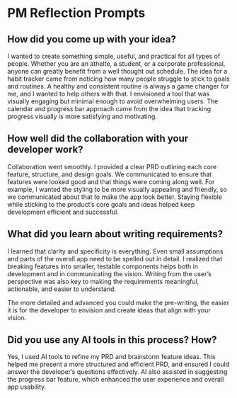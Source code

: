 # PM Reflection Prompts

## How did you come up with your idea?

I wanted to create something simple, useful, and practical for all types of people. Whether you are  an athelte, a student, or a corporate professional, anyone can greatly benefit from a well thought out schedule. The idea for a habit tracker came from noticing how many people struggle to stick to  goals and routines. A healthy and consistent routine is always a game changer for me, and I wanted to help others with that. I envisioned a tool that was visually engaging but minimal enough to avoid overwhelming users. The calendar and progress bar approach came from the idea that tracking progress visually is more satisfying and motivating.

## How well did the collaboration with your developer work?

Collaboration went smoothly. I provided a clear PRD outlining each core feature, structure, and design goals. We communicated to ensure that features were looked good and that things were coming along well. For example, I wanted the styling to be more visually appealing and friendly, so we communicated about that to make the app look better. Staying flexible while sticking to the product’s core goals and ideas helped keep development efficient and successful.

## What did you learn about writing requirements?

I learned that clarity and specificity is everything. Even small assumptions and parts of the overall app need to be spelled out in detail. I realized that breaking features into smaller, testable components helps both in development and in communicating the vision. Writing from the user’s perspective was also key to making the requirements meaningful, actionable, and easier to understand.

The more detailed and advanced you could make the pre-writing, the easier it is for the developer to envision and create ideas that align with your vision. 

## Did you use any AI tools in this process? How?

Yes, I used AI tools to refine my PRD and brainstorm feature ideas. This helped me present a more structured and efficient PRD, and ensured I could answer the developer’s questions effectively. AI also assisted in suggesting the progress bar feature, which enhanced the user experience and overall app usability.
